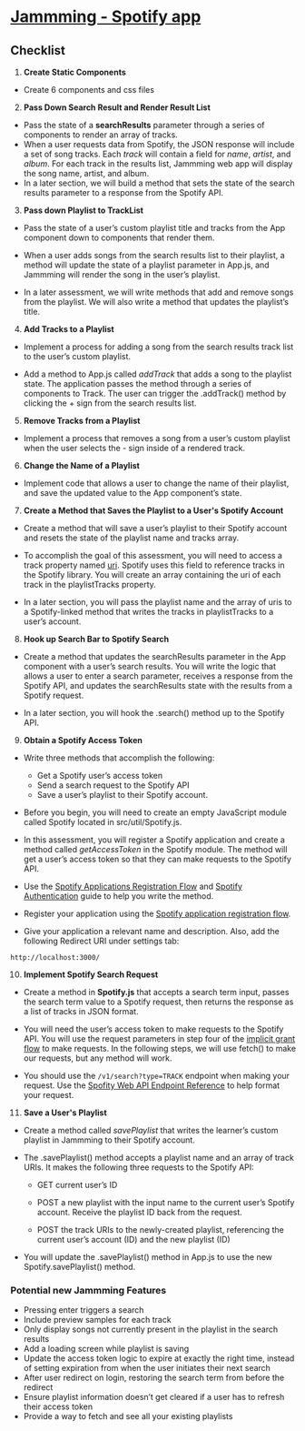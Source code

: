 # [Jammming - Spotify app](http://jumbled-land.surge.sh)

## Checklist

1. **Create Static Components**
   
- Create 6 components and css files

2. **Pass Down Search Result and Render Result List**

- Pass the state of a **searchResults** parameter through a series of components to render an array of tracks.
- When a user requests data from Spotify, the JSON response will include a set of song tracks. Each *track* will contain a field for *name*, *artist*, and *album*. For each track in the results list, Jammming web app will display the song name, artist, and album.
- In a later section, we will build a method that sets the state of the search results parameter to a response from the Spotify API.

3. **Pass down Playlist to TrackList**

- Pass the state of a user’s custom playlist title and tracks from the App component down to components that render them.

- When a user adds songs from the search results list to their playlist, a method will update the state of a playlist parameter in App.js, and Jammming will render the song in the user’s playlist.

- In a later assessment, we will write methods that add and remove songs from the playlist. We will also write a method that updates the playlist’s title.

4. **Add Tracks to a Playlist**
   
- Implement a process for adding a song from the search results track list to the user’s custom playlist.

- Add a method to App.js called *addTrack* that adds a song to the playlist state. The application passes the method through a series of components to Track. The user can trigger the .addTrack() method by clicking the + sign from the search results list.

5. **Remove Tracks from a Playlist**

- Implement a process that removes a song from a user’s custom playlist when the user selects the - sign inside of a rendered track. 

6. **Change the Name of a Playlist**
   
- Implement code that allows a user to change the name of their playlist, and save the updated value to the App component’s state.

7. **Create a Method that Saves the Playlist to a User's Spotify  Account**

- Create a method that will save a user’s playlist to their Spotify account and resets the state of the playlist name and tracks array.

- To accomplish the goal of this assessment, you will need to access a track property named [uri](https://developer.spotify.com/documentation/web-api/). Spotify uses this field to reference tracks in the Spotify library. You will create an array containing the uri of each track in the playlistTracks property.

- In a later section, you will pass the playlist name and the array of uris to a Spotify-linked method that writes the tracks in playlistTracks to a user’s account.

8. **Hook up Search Bar to Spotify Search**

- Create a method that updates the searchResults parameter in the App component with a user’s search results. You will write the logic that allows a user to enter a search parameter, receives a response from the Spotify API, and updates the searchResults state with the results from a Spotify request.

- In a later section, you will hook the .search() method up to the Spotify API.

9. **Obtain a Spotify Access Token**

- Write three methods that accomplish the following:

  - Get a Spotify user’s access token
  - Send a search request to the Spotify API
  - Save a user’s playlist to their Spotify account.

- Before you begin, you will need to create an empty JavaScript module called Spotify located in src/util/Spotify.js.

- In this assessment, you will register a Spotify application and create a method called *getAccessToken* in the Spotify module. The method will get a user’s access token so that they can make requests to the Spotify API.

- Use the [Spotify Applications Registration Flow](https://developer.spotify.com/dashboard/) and [Spotify Authentication](https://developer.spotify.com/documentation/general/guides/authorization-guide/) guide to help you write the method.

- Register your application using the [Spotify application registration flow](https://developer.spotify.com/dashboard/applications).

- Give your application a relevant name and description. Also, add the following Redirect URI under settings tab:

`http://localhost:3000/`

10. **Implement Spotify Search Request**

- Create a method in **Spotify.js** that accepts a search term input, passes the search term value to a Spotify request, then returns the response as a list of tracks in JSON format.

- You will need the user’s access token to make requests to the Spotify API. You will use the request parameters in step four of the [implicit grant flow](https://developer.spotify.com/documentation/general/guides/authorization-guide/) to make requests. In the following steps, we will use fetch() to make our requests, but any method will work.

- You should use the `/v1/search?type=TRACK` endpoint when making your request. Use the [Spofity Web API Endpoint Reference](https://developer.spotify.com/documentation/web-api/reference/) to help format your request.

11. **Save a User's Playlist**
    
- Create a method called *savePlaylist* that writes the learner’s custom playlist in Jammming to their Spotify account.

- The .savePlaylist() method accepts a playlist name and an array of track URIs. It makes the following three requests to the Spotify API:

  - GET current user’s ID
  
  - POST a new playlist with the input name to the current user’s Spotify account. Receive the playlist ID back from the request.
  
  - POST the track URIs to the newly-created playlist, referencing the current user’s account (ID) and the new playlist (ID)

- You will update the .savePlaylist() method in App.js to use the new Spotify.savePlaylist() method.

### Potential new Jammming Features

- Pressing enter triggers a search
- Include preview samples for each track
- Only display songs not currently present in the playlist in the search results
- Add a loading screen while playlist is saving
- Update the access token logic to expire at exactly the right time, instead of setting expiration from when the user initiates their next search
- After user redirect on login, restoring the search term from before the redirect
- Ensure playlist information doesn’t get cleared if a user has to refresh their access token
- Provide a way to fetch and see all your existing playlists
